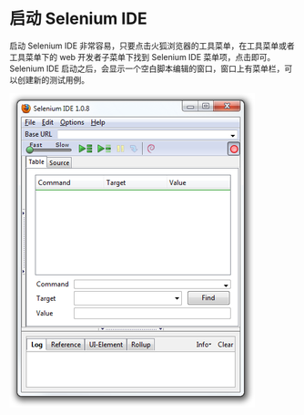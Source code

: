 # 启动 Selenium IDE

启动 Selenium IDE 非常容易，只要点击火狐浏览器的工具菜单，在工具菜单或者工具菜单下的 web 开发者子菜单下找到 Selenium IDE 菜单项，点击即可。Selenium IDE 启动之后，会显示一个空白脚本编辑的窗口，窗口上有菜单栏，可以创建新的测试用例。

![Selenium IDE 窗口截图](images/chapt3_img05_IDE_open.png)
